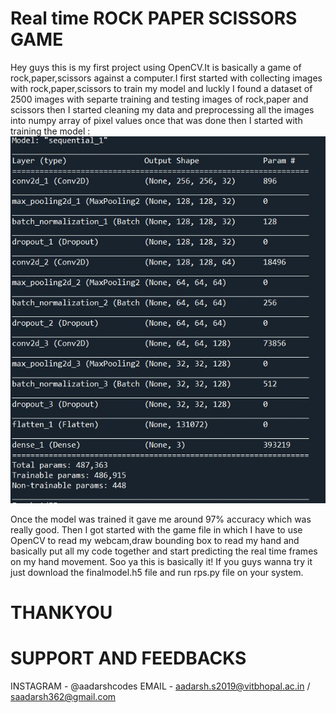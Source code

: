 # Real time ROCK PAPER SCISSORS GAME
Hey guys this is my first project using OpenCV.It is basically a game of rock,paper,scissors against a computer.I first started with collecting images with rock,paper,scissors to train my model and luckly I found a dataset of 2500 images with separte training and testing images of rock,paper and scissors then I started cleaning my data and preprocessing all the images into numpy array of pixel values once that was done then I started with training the model : 
![](model.JPG)

Once the model was trained it gave me around 97% accuracy which was really good.
Then I got started with the game file in which I have to use OpenCV to read my webcam,draw bounding box to read my hand and basically put all my code together and start predicting the real time frames on my hand movement.
Soo ya this is basically it!
If you guys wanna try it just download the finalmodel.h5 file and run rps.py file on your system.
# THANKYOU
# SUPPORT AND FEEDBACKS
INSTAGRAM - @aadarshcodes
EMAIL - aadarsh.s2019@vitbhopal.ac.in / saadarsh362@gmail.com



